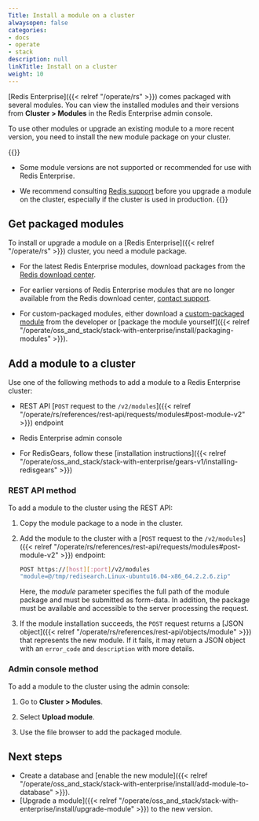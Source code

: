 ```yaml
---
Title: Install a module on a cluster
alwaysopen: false
categories:
- docs
- operate
- stack
description: null
linkTitle: Install on a cluster
weight: 10
---
```


[Redis Enterprise]({{< relref "/operate/rs" >}}) comes packaged with several modules. You can view the installed modules and their versions from **Cluster > Modules** in the Redis Enterprise admin console.

To use other modules or upgrade an existing module to a more recent version, you need to install the new module package on your cluster.

{{<warning>}}
- Some module versions are not supported or recommended for use with Redis Enterprise.

- We recommend consulting [Redis support](https://redis.com/company/support/) before you upgrade a module on the cluster, especially if the cluster is used in production.
{{</warning>}}

## Get packaged modules

To install or upgrade a module on a [Redis Enterprise]({{< relref "/operate/rs" >}}) cluster, you need a module package.

- For the latest Redis Enterprise modules, download packages from the [Redis download center](https://redislabs.com/download-center/modules/).

- For earlier versions of Redis Enterprise modules that are no longer available from the Redis download center, [contact support](https://redis.com/company/support/).

- For custom-packaged modules, either download a [custom-packaged module](https://redislabs.com/community/redis-modules-hub/) from the developer or [package the module yourself]({{< relref "/operate/oss_and_stack/stack-with-enterprise/install/packaging-modules" >}}).

## Add a module to a cluster

Use one of the following methods to add a module to a Redis Enterprise cluster:

- REST API [`POST` request to the `/v2/modules`]({{< relref "/operate/rs/references/rest-api/requests/modules#post-module-v2" >}}) endpoint

- Redis Enterprise admin console

- For RedisGears, follow these [installation instructions]({{< relref "/operate/oss_and_stack/stack-with-enterprise/gears-v1/installing-redisgears" >}})

### REST API method

To add a module to the cluster using the REST API:

1. Copy the module package to a node in the cluster.

1. Add the module to the cluster with a [`POST` request to the `/v2/modules`]({{< relref "/operate/rs/references/rest-api/requests/modules#post-module-v2" >}}) endpoint:

    ```sh
    POST https://[host][:port]/v2/modules
    "module=@/tmp/redisearch.Linux-ubuntu16.04-x86_64.2.2.6.zip"
    ```

    Here, the *module* parameter specifies the full path of the module package and must be submitted as form-data. In addition, the package must be available and accessible to the server processing the request.

1. If the module installation succeeds, the `POST` request returns a [JSON object]({{< relref "/operate/rs/references/rest-api/objects/module" >}}) that represents the new module. If it fails, it may return a JSON object with an `error_code` and `description` with more details.

### Admin console method

To add a module to the cluster using the admin console:

1. Go to **Cluster > Modules**.

1. Select **Upload module**.

1. Use the file browser to add the packaged module.

## Next steps

- Create a database and [enable the new module]({{< relref "/operate/oss_and_stack/stack-with-enterprise/install/add-module-to-database" >}}).
- [Upgrade a module]({{< relref "/operate/oss_and_stack/stack-with-enterprise/install/upgrade-module" >}}) to the new version.
